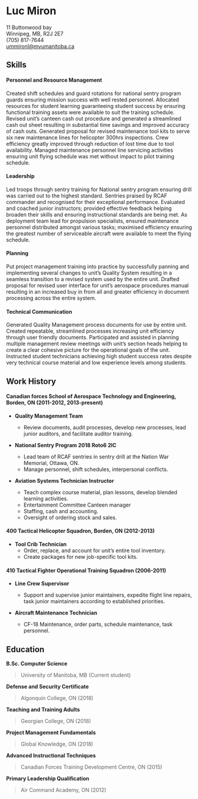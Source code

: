 # Luc Miron
11 Buttonwood bay    
Winnipeg, MB, R2J 2E7  
(705) 817-7644  
ummironl@myumanitoba.ca  

## Skills

#### Personnel and Resource Management
Created shift schedules and guard rotations for national sentry program guards ensuring mission success with well rested personnel. Allocated resources for student learning guaranteeing student success by ensuring functional training assets were available to suit the training schedule. Revised unit’s canteen cash out procedure and generated a streamlined cash out sheet resulting in substantial time savings and improved accuracy of cash outs. Generated proposal for revised maintenance tool kits to serve six new maintenance lines for helicopter 300hrs inspections. Crew efficiency greatly improved through reduction of lost time due to tool availability. Managed maintenance personnel line servicing activities ensuring unit flying schedule was met without impact to pilot training schedule.

#### Leadership
Led troops through sentry training for National sentry program ensuring drill was carried out to the highest standard. Sentries praised by RCAF commander and recognised for their exceptional performance. Evaluated and coached junior instructors; provided effective feedback helping broaden their skills and ensuring instructional standards are being met. As deployment team lead for propulsion specialists, ensured maintenance personnel distributed amongst various tasks; maximised efficiency ensuring the greatest number of serviceable aircraft were available to meet the flying schedule.

#### Planning
Put project management training into practice by successfully panning and implementing several changes to unit’s Quality System resulting in a seamless transition to a revised system used by the entire unit. Drafted proposal for revised user interface for unit’s aerospace procedures manual resulting in an increased buy in from all and greater efficiency in document processing across the entire system. 

#### Technical Communication
Generated Quality Management process documents for use by entire unit. Created repeatable, streamlined processes increasing unit efficiency through user friendly documents. Participated and assisted in planning multiple management review meetings with unit’s section heads helping to create a clear cohesive picture for the operational goals of the unit. Instructed student technicians achieving high student success rates despite very technical course material and low experience levels among students.


## Work History

#### Canadian forces School of Aerospace Technology and Engineering, Borden, ON (2011-2012, 2013-present)

 * **Quality Management Team**
   * Review documents, audit processes, develop new 	processes, lead junior auditors, and facilitate 	auditor training.

 * **National Sentry Program 2018 Roto6 2IC**
   * Lead team of RCAF sentries in sentry drill at the 	Nation War Memorial, Ottawa, ON.
   * Manage personnel, shift schedules, interpersonal 	conflicts.
 
 * **Aviation Systems Technician Instructor**
   * Teach complex course material, plan lessons, 	develop blended learning activities.
   * Entertainment Committee Canteen manager
   * Staffing, cash and accounting.
   * Oversight of ordering stock and sales.
 
#### 400 Tactical Helicopter Squadron, Borden, ON (2012-2013)

 * **Tool Crib Technician**   
   * Order, replace, and account for unit’s entire tool 	inventory.
   * Create packages for new job-specific tool kits.

#### 410 Tactical Fighter Operational Training Squadron (2006-2011)

 * **Line Crew Supervisor**
 	* Support and supervise junior maintainers, expedite 	flight line repairs, task junior maintainers 	according to established priorities.
 	
 * **Aircraft Maintenance Technician**    
   * CF-18 Maintenance, order parts, schedule 	maintenance, task personnel.
 
## Education

**B.Sc. Computer Science**
> University of Manitoba, MB (Current student)

**Defense and Security Certificate**
> Algonquin College, ON (2018)

**Teaching and Training Adults**
> Georgian College, ON (2018)

**Project Management Fundamentals** 
> Global Knowledge, ON (2018)

**Advanced Instructional Techniques** 
> Canadian Forces Training Development Centre, ON (2015)

**Primary Leadership Qualification** 
> Air Command Academy, ON (2012)
